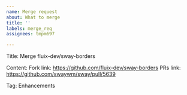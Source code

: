 ```yaml
---
name: Merge request
about: What to merge
title: ''
labels: merge_req
assignees: tmpm697

---
```


Title: Merge fluix-dev/sway-borders

Content:
Fork link: https://github.com/fluix-dev/sway-borders
PRs link: https://github.com/swaywm/sway/pull/5639

Tag: Enhancements
